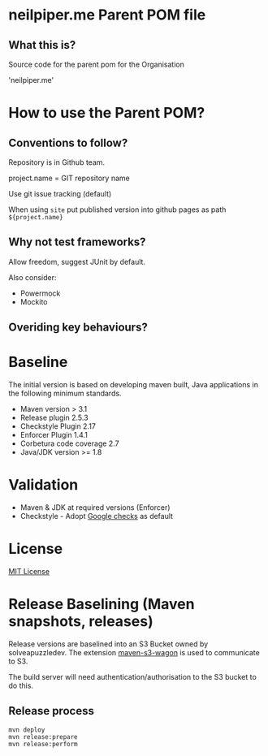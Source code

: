 # neilpiper.me Parent POM file


## What this is?

Source code for the parent pom for the Organisation

'neilpiper.me'

# How to use the Parent POM?

## Conventions to follow?

Repository is in Github team.

project.name = GIT repository name

Use git issue tracking (default)

When using `site` put published version into github pages as path `${project.name}`

## Why not test frameworks?

Allow freedom, suggest JUnit by default.

Also consider: 
* Powermock
* Mockito


## Overiding key behaviours?


# Baseline

The initial version is based on developing maven built, Java applications in the following minimum standards.


 * Maven version > 3.1
  * Release plugin 2.5.3
  * Checkstyle Plugin 2.17
  * Enforcer Plugin 1.4.1
  * Corbetura code coverage 2.7
 * Java/JDK version >= 1.8

# Validation

 * Maven & JDK at required versions (Enforcer)
 * Checkstyle - Adopt [Google checks](http://checkstyle.sourceforge.net/google_style.html) as default

# License

[MIT License](https://opensource.org/licenses/mit-license.php)

# Release Baselining (Maven snapshots, releases)

Release versions are baselined into an S3 Bucket owned by 
solveapuzzledev.  The extension [maven-s3-wagon](https://github.com/jcaddel/maven-s3-wagon) is used to communicate to S3.  

The build server will need authentication/authorisation to the S3 bucket to do this.

## Release process

```
mvn deploy
mvn release:prepare
mvn release:perform
```
